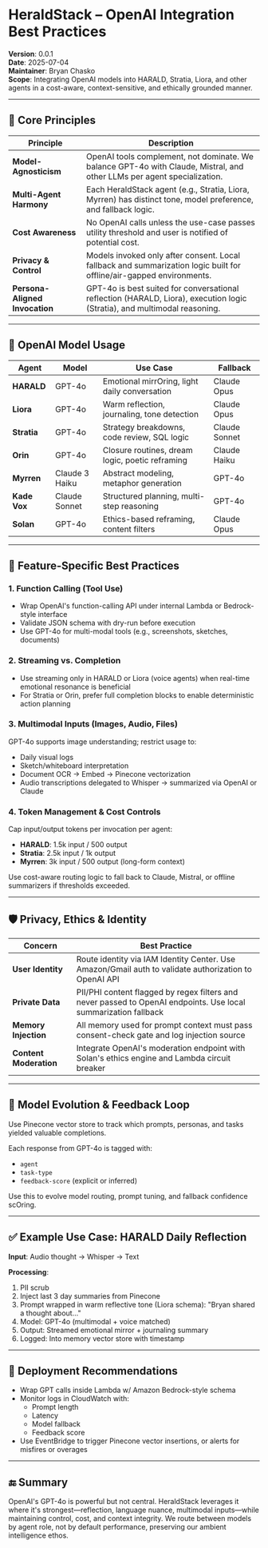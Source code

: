 # HeraldStack – OpenAI Integration Best Practices

**Version**: 0.0.1  
**Date**: 2025-07-04  
**Maintainer**: Bryan Chasko  
**Scope**: Integrating OpenAI models into HARALD, Stratia, Liora, and other agents in a cost-aware, context-sensitive, and ethically grounded manner.

---

## 🧠 Core Principles

| Principle | Description |
|-----------|-------------|
| **Model-Agnosticism** | OpenAI tools complement, not dominate. We balance GPT-4o with Claude, Mistral, and other LLMs per agent specialization. |
| **Multi-Agent Harmony** | Each HeraldStack agent (e.g., Stratia, Liora, Myrren) has distinct tone, model preference, and fallback logic. |
| **Cost Awareness** | No OpenAI calls unless the use-case passes utility threshold and user is notified of potential cost. |
| **Privacy & Control** | Models invoked only after consent. Local fallback and summarization logic built for offline/air-gapped environments. |
| **Persona-Aligned Invocation** | GPT-4o is best suited for conversational reflection (HARALD, Liora), execution logic (Stratia), and multimodal reasoning. |

---

## 🔧 OpenAI Model Usage

| Agent | Model | Use Case | Fallback |
|-------|-------|----------|----------|
| **HARALD** | GPT-4o | Emotional mirrOring, light daily conversation | Claude Opus |
| **Liora** | GPT-4o | Warm reflection, journaling, tone detection | Claude Opus |
| **Stratia** | GPT-4o | Strategy breakdowns, code review, SQL logic | Claude Sonnet |
| **Orin** | GPT-4o | Closure routines, dream logic, poetic reframing | Claude Haiku |
| **Myrren** | Claude 3 Haiku | Abstract modeling, metaphor generation | GPT-4o |
| **Kade Vox** | Claude Sonnet | Structured planning, multi-step reasoning | GPT-4o |
| **Solan** | GPT-4o | Ethics-based reframing, content filters | Claude Opus |

---

## 🧩 Feature-Specific Best Practices

### 1. Function Calling (Tool Use)
- Wrap OpenAI's function-calling API under internal Lambda or Bedrock-style interface
- Validate JSON schema with dry-run before execution
- Use GPT-4o for multi-modal tools (e.g., screenshots, sketches, documents)

### 2. Streaming vs. Completion
- Use streaming only in HARALD or Liora (voice agents) when real-time emotional resonance is beneficial
- For Stratia or Orin, prefer full completion blocks to enable deterministic action planning

### 3. Multimodal Inputs (Images, Audio, Files)
GPT-4o supports image understanding; restrict usage to:
- Daily visual logs
- Sketch/whiteboard interpretation
- Document OCR → Embed → Pinecone vectorization
- Audio transcriptions delegated to Whisper → summarized via OpenAI or Claude

### 4. Token Management & Cost Controls
Cap input/output tokens per invocation per agent:
- **HARALD**: 1.5k input / 500 output
- **Stratia**: 2.5k input / 1k output
- **Myrren**: 3k input / 500 output (long-form context)

Use cost-aware routing logic to fall back to Claude, Mistral, or offline summarizers if thresholds exceeded.

---

## 🛡️ Privacy, Ethics & Identity

| Concern | Best Practice |
|---------|---------------|
| **User Identity** | Route identity via IAM Identity Center. Use Amazon/Gmail auth to validate authorization to OpenAI API |
| **Private Data** | PII/PHI content flagged by regex filters and never passed to OpenAI endpoints. Use local summarization fallback |
| **Memory Injection** | All memory used for prompt context must pass consent-check gate and log injection source |
| **Content Moderation** | Integrate OpenAI's moderation endpoint with Solan's ethics engine and Lambda circuit breaker |

---

## 🔄 Model Evolution & Feedback Loop

Use Pinecone vector store to track which prompts, personas, and tasks yielded valuable completions.

Each response from GPT-4o is tagged with:
- `agent`
- `task-type`  
- `feedback-score` (explicit or inferred)

Use this to evolve model routing, prompt tuning, and fallback confidence scOring.

---

## ✅ Example Use Case: HARALD Daily Reflection

**Input**: Audio thought → Whisper → Text

**Processing**:
1. PII scrub
2. Inject last 3 day summaries from Pinecone
3. Prompt wrapped in warm reflective tone (Liora schema): "Bryan shared a thought about..."
4. Model: GPT-4o (multimodal + voice matched)
5. Output: Streamed emotional mirror + journaling summary
6. Logged: Into memory vector store with timestamp

---

## 📎 Deployment Recommendations

- Wrap GPT calls inside Lambda w/ Amazon Bedrock-style schema
- Monitor logs in CloudWatch with:
  - Prompt length
  - Latency
  - Model fallback
  - Feedback score
- Use EventBridge to trigger Pinecone vector insertions, or alerts for misfires or overages

---

## 🔚 Summary

OpenAI's GPT-4o is powerful but not central. HeraldStack leverages it where it's strongest—reflection, language nuance, multimodal inputs—while maintaining control, cost, and context integrity. We route between models by agent role, not by default performance, preserving our ambient intelligence ethos.
